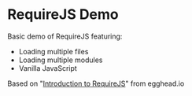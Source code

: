 RequireJS Demo
=========

Basic demo of RequireJS featuring:

* Loading multiple files
* Loading multiple modules
* Vanilla JavaScript

Based on "[Introduction to RequireJS](https://egghead.io/lessons/requirejs-introduction-to-requirejs)" from egghead.io

